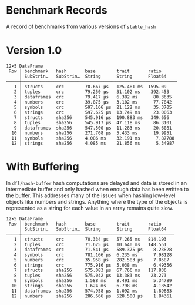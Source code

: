# Benchmark Records

A record of benchmarks from various versions of `stable_hash`

# Version 1.0

```
12×5 DataFrame
 Row │ benchmark   hash       base        trait       ratio
     │ SubStrin…   SubStrin…  String      String      Float64
─────┼───────────────────────────────────────────────────────────
   1 │ structs     crc        78.667 μs   125.481 ms  1595.09
   2 │ tuples      crc        79.250 μs   31.102 ms    392.453
   3 │ dataframes  crc        79.417 μs   6.382 ms      80.3635
   4 │ numbers     crc        39.875 μs   3.102 ms      77.7842
   5 │ symbols     crc        597.166 μs  21.122 ms     35.3705
   6 │ strings     crc        597.625 μs  13.749 ms     23.0063
   7 │ structs     sha256     545.916 μs  190.883 ms   349.656
   8 │ tuples      sha256     545.917 μs  47.118 ms     86.3101
   9 │ dataframes  sha256     547.500 μs  11.283 ms     20.6081
  10 │ numbers     sha256     271.708 μs  5.433 ms      19.9951
  11 │ symbols     sha256     4.086 ms    32.191 ms      7.87788
  12 │ strings     sha256     4.085 ms    21.856 ms      5.34987
```

# With Buffering

In `dfl/hash-buffer` hash computations are delayed and data is stored in an intermediate
buffer and only hashed when enough data has been written to the buffer. This addresses
many of the issues when hashing low-level objects like numbers and strings. Anything
where the type of the objects is represented as a string for each value in an array
remains quite slow.

``` 
12×5 DataFrame
 Row │ benchmark   hash       base        trait       ratio     
     │ SubStrin…   SubStrin…  String      String      Float64   
─────┼──────────────────────────────────────────────────────────
   1 │ structs     crc        70.334 μs   57.265 ms   814.193
   2 │ tuples      crc        71.625 μs   10.640 ms   148.551
   3 │ dataframes  crc        71.541 μs   589.375 μs    8.23828
   4 │ symbols     crc        781.166 μs  6.235 ms      7.98128
   5 │ numbers     crc        35.958 μs   282.583 μs    7.8587
   6 │ strings     crc        775.916 μs  5.038 ms      6.49356
   7 │ structs     sha256     575.083 μs  67.766 ms   117.836
   8 │ tuples      sha256     575.042 μs  13.383 ms    23.273
   9 │ symbols     sha256     1.588 ms    8.491 ms      5.34789
  10 │ strings     sha256     1.624 ms    6.798 ms      4.18542
  11 │ dataframes  sha256     574.958 μs  1.092 ms      1.89883
  12 │ numbers     sha256     286.666 μs  528.500 μs    1.84361
```
